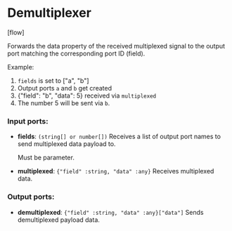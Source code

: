# Demultiplexer

[flow]

Forwards the data property of the received multiplexed signal to the output port matching the corresponding port ID (field).

Example:
1. `fields` is set to ["a", "b"]
2. Output ports `a` and `b` get created
3. {"field": "b", "data": 5} received via `multiplexed`
4. The number 5 will be sent via `b`.

### Input ports:

* __fields__: `(string[] or number[])`
    Receives a list of output port names to send multiplexed data payload to.
    
    Must be parameter.



* __multiplexed__: `{"field" :string, "data" :any}`
    Receives multiplexed data.



### Output ports:

* __demultiplexed__: `{"field" :string, "data" :any}["data"]`
    Sends demultiplexed payload data.



